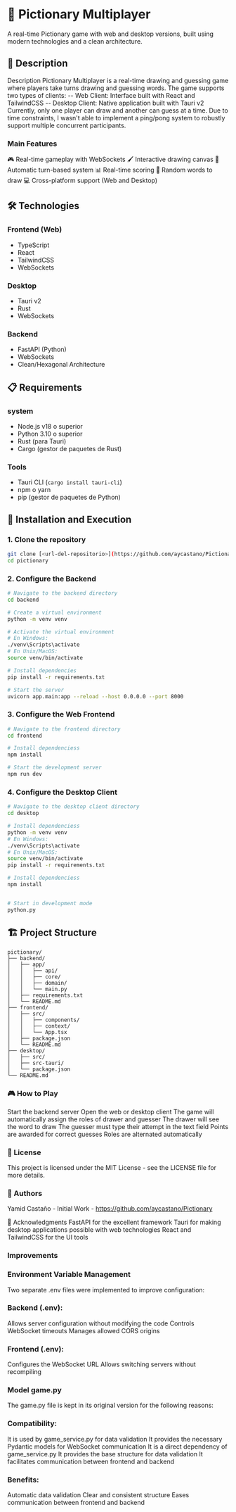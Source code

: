 # 🎨 Pictionary Multiplayer

A real-time Pictionary game with web and desktop versions, built using modern technologies and a clean architecture.

## 📝 Description

Description
Pictionary Multiplayer is a real-time drawing and guessing game where players take turns drawing and guessing words. The game supports two types of clients:
-- Web Client: Interface built with React and TailwindCSS
-- Desktop Client: Native application built with Tauri v2
Currently, only one player can draw and another can guess at a time. Due to time constraints, I wasn't able to implement a ping/pong system to robustly support multiple concurrent participants.


### Main Features

🎮 Real-time gameplay with WebSockets
🖌️ Interactive drawing canvas
👥 Automatic turn-based system
📊 Real-time scoring
🎯 Random words to draw
💻 Cross-platform support (Web and Desktop)

## 🛠️ Technologies

### Frontend (Web)
- TypeScript
- React
- TailwindCSS
- WebSockets

### Desktop
- Tauri v2
- Rust
- WebSockets

### Backend
- FastAPI (Python)
- WebSockets
- Clean/Hexagonal Architecture

## 📋 Requirements

### system
- Node.js v18 o superior
- Python 3.10 o superior
- Rust (para Tauri)
- Cargo (gestor de paquetes de Rust)

### Tools
- Tauri CLI (`cargo install tauri-cli`)
- npm o yarn
- pip (gestor de paquetes de Python)

## 🚀 Installation and Execution

### 1. Clone the repository
```bash
git clone [<url-del-repositorio>](https://github.com/aycastano/Pictionary.git)
cd pictionary
```

### 2. Configure the Backend

```bash
# Navigate to the backend directory
cd backend

# Create a virtual environment
python -m venv venv

# Activate the virtual environment
# En Windows:
./venv\Scripts\activate
# En Unix/MacOS:
source venv/bin/activate

# Install dependencies
pip install -r requirements.txt

# Start the server
uvicorn app.main:app --reload --host 0.0.0.0 --port 8000
```

### 3. Configure the Web Frontend

```bash
# Navigate to the frontend directory
cd frontend

# Install dependenciess
npm install

# Start the development server
npm run dev
```

### 4. Configure the Desktop Client

```bash
# Navigate to the desktop client directory
cd desktop

# Install dependenciess
python -m venv venv
# En Windows:
./venv\Scripts\activate
# En Unix/MacOS:
source venv/bin/activate
pip install -r requirements.txt

# Install dependenciess
npm install


# Start in development mode
python.py
```

## 🏗️ Project Structure

```
pictionary/
├── backend/
│   ├── app/
│   │   ├── api/
│   │   ├── core/
│   │   ├── domain/
│   │   └── main.py
│   ├── requirements.txt
│   └── README.md
├── frontend/
│   ├── src/
│   │   ├── components/
│   │   ├── context/
│   │   └── App.tsx
│   ├── package.json
│   └── README.md
├── desktop/
│   ├── src/
│   ├── src-tauri/
│   └── package.json
└── README.md
```

### 🎮 How to Play
Start the backend server
Open the web or desktop client
The game will automatically assign the roles of drawer and guesser
The drawer will see the word to draw
The guesser must type their attempt in the text field
Points are awarded for correct guesses
Roles are alternated automatically

### 📝 License
This project is licensed under the MIT License - see the LICENSE file for more details.

### 👥 Authors
Yamid Castaño - Initial Work - https://github.com/aycastano/Pictionary

🙏 Acknowledgments
FastAPI for the excellent framework
Tauri for making desktop applications possible with web technologies
React and TailwindCSS for the UI tools

### Improvements

### Environment Variable Management
Two separate .env files were implemented to improve configuration:

### Backend (.env):
Allows server configuration without modifying the code
Controls WebSocket timeouts
Manages allowed CORS origins

### Frontend (.env):
Configures the WebSocket URL
Allows switching servers without recompiling

### Model game.py
The game.py file is kept in its original version for the following reasons:

### Compatibility:
It is used by game_service.py for data validation
It provides the necessary Pydantic models for WebSocket communication
It is a direct dependency of game_service.py
It provides the base structure for data validation
It facilitates communication between frontend and backend

### Benefits:
Automatic data validation
Clear and consistent structure
Eases communication between frontend and backend

